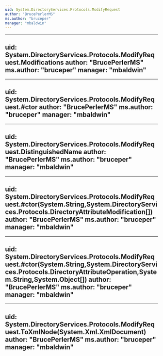 ```yaml
---
uid: System.DirectoryServices.Protocols.ModifyRequest
author: "BrucePerlerMS"
ms.author: "bruceper"
manager: "mbaldwin"
---
```


---
uid: System.DirectoryServices.Protocols.ModifyRequest.Modifications
author: "BrucePerlerMS"
ms.author: "bruceper"
manager: "mbaldwin"
---

---
uid: System.DirectoryServices.Protocols.ModifyRequest.#ctor
author: "BrucePerlerMS"
ms.author: "bruceper"
manager: "mbaldwin"
---

---
uid: System.DirectoryServices.Protocols.ModifyRequest.DistinguishedName
author: "BrucePerlerMS"
ms.author: "bruceper"
manager: "mbaldwin"
---

---
uid: System.DirectoryServices.Protocols.ModifyRequest.#ctor(System.String,System.DirectoryServices.Protocols.DirectoryAttributeModification[])
author: "BrucePerlerMS"
ms.author: "bruceper"
manager: "mbaldwin"
---

---
uid: System.DirectoryServices.Protocols.ModifyRequest.#ctor(System.String,System.DirectoryServices.Protocols.DirectoryAttributeOperation,System.String,System.Object[])
author: "BrucePerlerMS"
ms.author: "bruceper"
manager: "mbaldwin"
---

---
uid: System.DirectoryServices.Protocols.ModifyRequest.ToXmlNode(System.Xml.XmlDocument)
author: "BrucePerlerMS"
ms.author: "bruceper"
manager: "mbaldwin"
---
